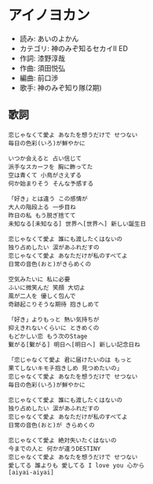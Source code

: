 アイノヨカン
=============

- 読み: あいのよかん
- カテゴリ: 神のみぞ知るセカイII ED
- 作詞: 漆野淳哉
- 作曲: 須田悦弘
- 編曲: 前口渉
- 歌手: 神のみぞ知り隊(2期)


歌詞
-----

    恋じゃなくて愛よ あなたを想うだけで せつない
    毎日の色彩(いろ)が鮮やかに

    いつか会えると 占い信じて
    派手なスカーフを 胸に飾ってた
    空は青くて 小鳥がさえずる
    何か始まりそう そんな予感する

    「好き」とは違う この感情が
    大人の階段上る 一歩目ね
    昨日の私 もう脱ぎ捨てて
    未知なる[未知なる] 世界へ[世界へ] 新しい誕生日

    恋じゃなくて愛よ 誰にも渡したくはないの
    独り占めしたい 涙があふれだすの
    恋じゃなくて愛よ あなただけが私のすべてよ
    日常の音色(おと)がきらめくの

    空気みたいに 私に必要
    ふいに微笑んだ 笑顔 大切よ
    風が二人を 優しく包んで
    奇跡起こりそうな期待 抱きしめて

    「好き」よりもっと 熱い気持ちが
    抑えきれないくらいに ときめくの
    もどかしい恋 もう次のStage
    繋がる[繋がる] 明日へ[明日へ] 新しい記念日ね

    「恋じゃなくて愛よ 君に届けたいのは もっと
    果てしないキモチ抱きしめ 見つめたいの」
    恋じゃなくて愛よ あなたを想うだけで せつない
    毎日の色彩(いろ)が鮮やかに

    恋じゃなくて愛よ 誰にも渡したくはないの
    独り占めしたい 涙があふれだすの
    恋じゃなくて愛よ あなただけが私のすべてよ
    日常の音色(おと)が きらめくの

    恋じゃなくて愛よ 絶対失いたくはないの
    今までの人と 何かが違うDESTINY
    恋じゃなくて愛よ あなたを想うだけで せつない
    愛してる 誰よりも 愛してる I love you 心から
    [aiyai-aiyai]

